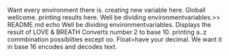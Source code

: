 Want every environment there is.
creating new variable here.
Globall wellcome.
printing results here.
Well be dividing environmentvariables.>> README.md
echo Well be dividing environmentvariables.
Displays the result of LOVE & BREATH
Converts number 2 to base 10.
printing a..z commbination  possiblities   except oo.
Float=have your decimal.
We want it in base 16
encodes and decodes text.
